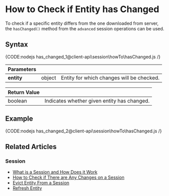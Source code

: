 # How to Check if Entity has Changed

To check if a specific entity differs from the one downloaded from server, the `hasChanged()` method from the `advanced` session operations can be used.

## Syntax

{CODE:nodejs has_changed_1@client-api\session\howTo\hasChanged.js /}

| Parameters | | |
| ------------- | ------------- | ----- |
| **entity** | object | Entity for which changes will be checked. |

| Return Value | |
| ------------- | ----- |
| boolean | Indicates whether given entity has changed. |

## Example

{CODE:nodejs has_changed_2@client-api\session\howTo\hasChanged.js /}

## Related Articles

### Session

- [What is a Session and How Does it Work](../../../client-api/session/what-is-a-session-and-how-does-it-work)
- [How to Check if There are Any Changes on a Session](../../../client-api/session/how-to/check-if-there-are-any-changes-on-a-session)
- [Evict Entity From a Session](../../../client-api/session/how-to/evict-entity-from-a-session)
- [Refresh Entity](../../../client-api/session/how-to/refresh-entity)
